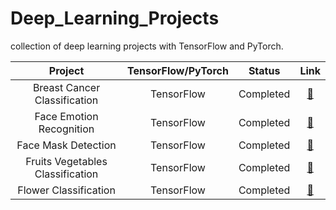 # Deep_Learning_Projects
collection of deep learning projects with TensorFlow and PyTorch.

|       Project       |    TensorFlow/PyTorch    |   Status  | Link |
| :-----------------: | :--------------------: | :-------: | :--: |
|     Breast Cancer Classification    |   TensorFlow  | Completed |  [🔗](https://github.com/engm89/Deep_Learning_Projects/tree/main/Breast_Cancer_Classification)    |
|Face Emotion Recognition | TensorFlow | Completed |  [🔗](https://github.com/engm89/Machine_Learning_Projects/tree/main/Face_Emotion_Recognition)    |
|Face Mask Detection | TensorFlow | Completed |  [🔗](https://github.com/engm89/Machine_Learning_Projects/tree/main/Face-Mask_Detection)    |
|Fruits Vegetables Classification | TensorFlow | Completed |  [🔗](https://github.com/engm89/Machine_Learning_Projects/tree/main/fruits_vegetables_classification)    |
|Flower Classification | TensorFlow | Completed |  [🔗](https://github.com/engm89/Machine_Learning_Projects/tree/main/Flower_Classification)    |



